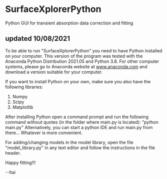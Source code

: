 # SurfaceXplorerPython
Python GUI for transient absorption data correction and fitting

## updated 10/08/2021

To be able to run "SurfaceXplorerPython" you need to have Python installed on your computer.
This version of the program was tested with the Anaconda Python Distribution 2021.05 and Python 3.8.
For other computer systems, please go to Anaconda website at
www.anaconda.com and download a version suitable for your computer.

If you want to install Python on your own, make sure you also have the following libraries:
1. Numpy
2. Scipy
3. Matplotlib

After installing Python open a command prompt and run the following command without quotes (in the folder where main.py is located):
"python main.py"
Alternatively, you can start a python IDE and run main.py from there... Whatever is more convenient.

For adding/changing models in the model library, open the file "model_library.py" in any text
editor and follow the instructions in the file header.

Happy fitting!!!

--Itai
